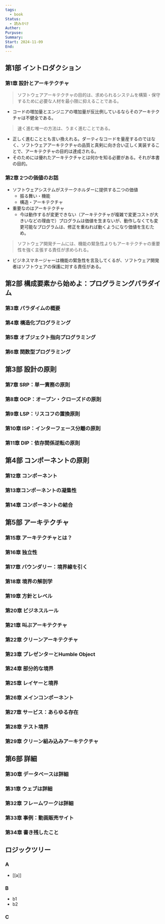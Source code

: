 ```yaml
---
tags:
  - book
Status:
  - 読みかけ
Auther: 
Purpuse: 
Summary: 
Start: 2024-11-09
End:
---
```


## 第1部 イントロダクション
### 第1章 設計とアーキテクチャ
> ソフトウェアアーキテクチャの目的は、求められるシステムを構築・保守するために必要な人材を最小限に抑えることである。
- コードの増加量とエンジニアの増加量が反比例しているならそのアーキテクチャは不健全である。
> 速く進む唯一の方法は、うまく進むことである。
- 正しく進むこととも言い換えれる。ダーティなコードを量産するのではなく、ソフトウェアアーキテクチャの品質と真剣に向き合い正しく実装することで、アーキテクチャの目的は達成される。
- そのためには優れたアーキテクチャとは何かを知る必要がある。それが本書の目的。
### 第2章 2つの価値のお話
- ソフトウェアシステムがステークホルダーに提供する二つの価値
	- 振る舞い・機能
	- 構造・アーキテクチャ
- 重要なのはアーキテクチャ
	- 今は動作するが変更できない（アーキテクチャが複雑で変更コストが大きいなどの理由で）プログラムは価値を生まないが、動作しなくても変更可能なプログラムは、修正を重ねれば動くようになり価値を生むため。
> ソフトウェア開発チームには、機能の緊急性よりもアーキテクチャの重要性を強く主張する責任が求められる。
- ビジネスマネージャーは機能の緊急性を言及してくるが、ソフトウェア開発者はソフトウェアの保護に対する責任がある。
## 第2部 構成要素から始めよ：プログラミングパラダイム
### 第3章  パラダイムの概要
### 第4章 構造化プログラミング
### 第5章 オブジェクト指向プログラミング
### 第6章 関数型プログラミング
## 第3部 設計の原則
### 第7章 SRP：単一責務の原則
### 第8章 OCP：オープン・クローズドの原則
### 第9章 LSP：リスコフの置換原則
### 第10章 ISP：インターフェース分離の原則
### 第11章 DIP：依存関係逆転の原則
## 第4部 コンポーネントの原則
### 第12章 コンポーネント
### 第13章コンポーネントの凝集性
### 第14章 コンポーネントの結合
## 第5部 アーキテクチャ
### 第15章 アーキテクチャとは？
### 第16章 独立性
### 第17章 バウンダリー：境界線を引く
### 第18章 境界の解剖学
### 第19章 方針とレベル
### 第20章 ビジネスルール
### 第21章 叫ぶアーキテクチャ
### 第22章 クリーンアーキテクチャ
### 第23章 プレゼンターとHumble Object
### 第24章 部分的な境界
### 第25章 レイヤーと境界
### 第26章 メインコンポーネント
### 第27章 サービス：あらゆる存在
### 第28章 テスト境界
### 第29章 クリーン組み込みアーキテクチャ
## 第6部 詳細
### 第30章 データベースは詳細
### 第31章 ウェブは詳細
### 第32章 フレームワークは詳細
### 第33章 事例：動画販売サイト
### 第34章 書き残したこと
## ロジックツリー
### A
- [[a]]
### B
- b1
- b2
### C

